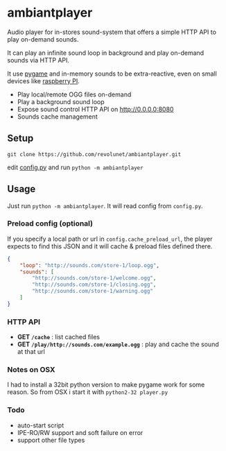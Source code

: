 
# ambiantplayer

Audio player for in-stores sound-system that offers a simple HTTP API to play on-demand sounds.

It can play an infinite sound loop in background and play on-demand sounds via HTTP API.

It use [pygame](http://pygame.org) and in-memory sounds to be extra-reactive, even on small devices like [raspberry PI](https://www.raspberrypi.org/).

 - Play local/remote OGG files on-demand
 - Play a background sound loop
 - Expose sound control HTTP API on http://0.0.0.0:8080
 - Sounds cache management

## Setup

`git clone https://github.com/revolunet/ambiantplayer.git`

edit [config.py](./config.py.sample) and run `python -m ambiantplayer`

## Usage

Just run `python -m ambiantplayer`.
It will read config from `config.py`.

### Preload config (optional)

If you specify a local path or url in `config.cache_preload_url`, the player expects to find this JSON and it will cache & preload files defined there.

```json
{
    "loop": "http://sounds.com/store-1/loop.ogg",
    "sounds": [
        "http://sounds.com/store-1/welcome.ogg",
        "http://sounds.com/store-1/closing.ogg",
        "http://sounds.com/store-1/warning.ogg"
    ]
}
```

### HTTP API

 - **GET `/cache`** : list cached files
 - **GET `/play/http://sounds.com/example.ogg`** : play and cache the sound at that url


### Notes on OSX

I had to install a 32bit python version to make pygame work for some reason.
So from OSX i start it with `python2-32 player.py`

### Todo
 - auto-start script
 - IPE-RO/RW support and soft failure on error
 - support other file types
